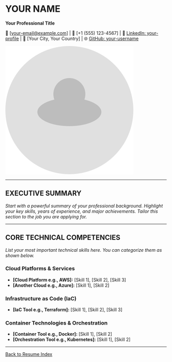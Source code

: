 <!--
INSTRUCTIONS:
1.  To add your photo, replace the placeholder file at `resume/images/avatar.svg` with your own image.
2.  Make sure your image file is named `avatar.svg` or update the markdown tag below to match your file name (e.g., `![Profile Avatar](../images/my-photo.jpg)`).
3.  Update the main header with your full name in uppercase, like `# YOUR NAME`.
4.  Fill in your professional title and contact details.
5.  Write a compelling executive summary under the "EXECUTIVE SUMMARY" heading.
-->

# YOUR NAME
**Your Professional Title**

📧 [your-email@example.com] | 📱 [+1 (555) 123-4567] | 🔗 [LinkedIn: your-profile](https://www.linkedin.com/in/your-profile) | 📍 [Your City, Your Country] | 🌐 [GitHub: your-username](https://github.com/your-username)

![Profile Avatar](../images/avatar.svg)

---

## EXECUTIVE SUMMARY

*Start with a powerful summary of your professional background. Highlight your key skills, years of experience, and major achievements. Tailor this section to the job you are applying for.*

---

## CORE TECHNICAL COMPETENCIES

*List your most important technical skills here. You can categorize them as shown below.*

### **Cloud Platforms & Services**
- **[Cloud Platform e.g., AWS]:** [Skill 1], [Skill 2], [Skill 3]
- **[Another Cloud e.g., Azure]:** [Skill 1], [Skill 2]

### **Infrastructure as Code (IaC)**
- **[IaC Tool e.g., Terraform]:** [Skill 1], [Skill 2], [Skill 3]

### **Container Technologies & Orchestration**
- **[Container Tool e.g., Docker]:** [Skill 1], [Skill 2]
- **[Orchestration Tool e.g., Kubernetes]:** [Skill 1], [Skill 2]

---
[Back to Resume Index](../index.md)
